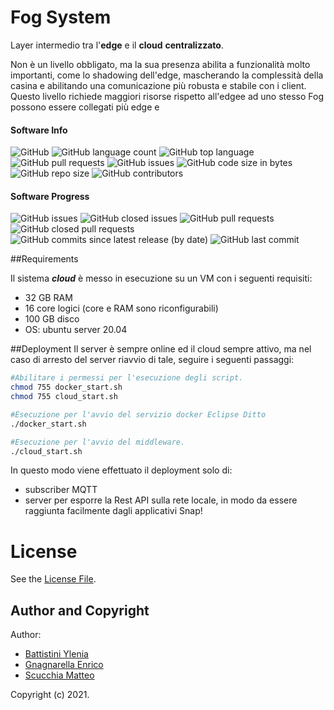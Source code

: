 # Fog System
Layer intermedio tra l'**edge** e il **cloud** **centralizzato**.

Non è un livello obbligato, ma la sua presenza abilita a funzionalità molto importanti,
come lo shadowing dell'edge, mascherando la complessità della casina e abilitando una comunicazione più robusta e stabile con i client.
Questo livello richiede maggiori risorse rispetto all'edgee ad uno stesso Fog possono essere collegati più edge e

#### Software Info

![GitHub](https://img.shields.io/github/license/PC-ProgettoMIA/cloud)
![GitHub language count](https://img.shields.io/github/languages/count/PC-ProgettoMIA/cloud)
![GitHub top language](https://img.shields.io/github/languages/top/PC-ProgettoMIA/cloud)
![GitHub pull requests](https://img.shields.io/github/issues-pr/PC-ProgettoMIA/cloud)
![GitHub issues](https://img.shields.io/github/issues/PC-ProgettoMIA/cloud)
![GitHub code size in bytes](https://img.shields.io/github/languages/code-size/PC-ProgettoMIA/cloud)
![GitHub repo size](https://img.shields.io/github/repo-size/PC-ProgettoMIA/cloud)
![GitHub contributors](https://img.shields.io/github/contributors/PC-ProgettoMIA/cloud)

#### Software Progress
![GitHub issues](https://img.shields.io/github/issues/PC-ProgettoMIA/cloud)
![GitHub closed issues](https://img.shields.io/github/issues-closed/PC-ProgettoMIA/cloud)
![GitHub pull requests](https://img.shields.io/github/issues-pr/PC-ProgettoMIA/cloud)
![GitHub closed pull requests](https://img.shields.io/github/issues-pr-closed/PC-ProgettoMIA/cloud)
![GitHub commits since latest release (by date)](https://img.shields.io/github/commits-since/PC-ProgettoMIA/cloud/latest/develop)
![GitHub last commit](https://img.shields.io/github/last-commit/PC-ProgettoMIA/cloud/develop)


##Requirements

Il sistema **_cloud_** è messo in esecuzione su un VM con i seguenti requisiti:

- 32 GB RAM
- 16 core logici  (core e RAM sono riconfigurabili)
- 100 GB disco
- OS:  ubuntu server 20.04

##Deployment
Il server è sempre online ed il cloud sempre attivo, ma nel caso di arresto del server riavvio di tale, seguire i seguenti passaggi:
```bash
#Abilitare i permessi per l'esecuzione degli script.
chmod 755 docker_start.sh
chmod 755 cloud_start.sh

#Esecuzione per l'avvio del servizio docker Eclipse Ditto
./docker_start.sh

#Esecuzione per l'avvio del middleware.
./cloud_start.sh
```

In questo modo viene effettuato il deployment solo di:
- subscriber MQTT
- server per esporre la Rest API sulla rete locale, in modo da essere raggiunta facilmente dagli applicativi Snap!


# License
See the [License File](./LICENSE).

## Author and Copyright
Author:
- [Battistini Ylenia](https://github.com/yleniaBattistini)
- [Gnagnarella Enrico](https://github.com/enrignagna)
- [Scucchia Matteo](https://github.com/scumatteo)

Copyright (c) 2021.
